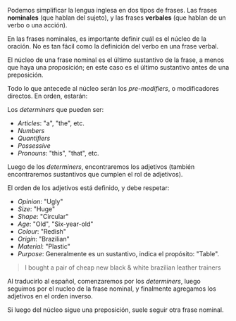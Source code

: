 Podemos simplificar la lengua inglesa en dos tipos de frases. Las frases **nominales** (que hablan del sujeto), y las frases **verbales** (que hablan de un verbo o una acción).

En las frases nominales, es importante definir cuál es el núcleo de la oración. No es tan fácil como la definición del verbo en una frase verbal.

El núcleo de una frase nominal es el último sustantivo de la frase, a menos que haya una proposición; en este caso es el último sustantivo antes de una preposición.

Todo lo que antecede al núcleo serán los *pre-modifiers*, o modificadores directos. En orden, estarán:

Los *determiners* que pueden ser:

- *Articles*: "a", "the", etc.
- *Numbers*
- *Quantifiers*
- *Possessive*
- *Pronouns*: "this", "that", etc.

Luego de los *determiners*, encontraremos los adjetivos (también encontraremos sustantivos que cumplen el rol de adjetivos).

El orden de los adjetivos está definido, y debe respetar:

- *Opinion*: "Ugly"
- *Size*: "Huge"
- *Shape*: "Circular"
- *Age*: "Old", "Six-year-old"
- *Colour*: "Redish"
- *Origin*: "Brazilian"
- *Material*: "Plastic"
- *Purpose*: Generalmente es un sustantivo, indica el propósito: "Table".

> I bought a pair of cheap new black & white brazilian leather trainers

Al traducirlo al español, comenzaremos por los *determiners*, luego seguimos por el nucleo de la frase nominal, y finalmente agregamos los adjetivos en el orden inverso.

Si luego del núcleo sigue una preposición, suele seguir otra frase nominal.
